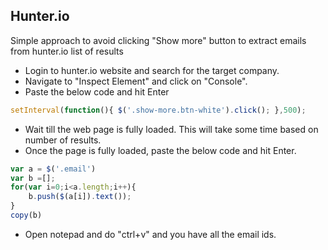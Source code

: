 ## Hunter.io

Simple approach to avoid clicking "Show more" button to extract emails from hunter.io list of results
 
- Login to hunter.io website and search for the target company.
- Navigate to "Inspect Element" and click on "Console".
- Paste the below code and hit Enter

```javascript
setInterval(function(){ $('.show-more.btn-white').click(); },500);
```
- Wait till the web page is fully loaded. This will take some time based on number of results.
- Once the page is fully loaded, paste the below code and hit Enter.

```javascript
var a = $('.email')
var b =[];
for(var i=0;i<a.length;i++){
	b.push($(a[i]).text());
}
copy(b)
```

- Open notepad and do "ctrl+v" and you have all the email ids.
